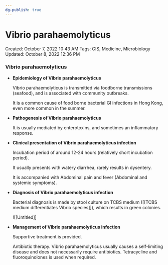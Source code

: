 ```yaml
---
dg-publish: true
---
```


# Vibrio parahaemolyticus

Created: October 7, 2022 10:43 AM
Tags: GIS, Medicine, Microbiology
Updated: October 8, 2022 12:36 PM

### Vibrio parahaemolyticus

- **Epidemiology of Vibrio parahaemolyticus**
    
    Vibrio parahaemolyticus is transmitted via foodborne transmissions (seafood), and is associated with community outbreaks.
    
    It is a common cause of food borne bacterial GI infections in Hong Kong, even more common in the summer.
    
- **Pathogenesis of Vibrio parahaemolyticus**
    
    It is usually mediated by enterotoxins, and sometimes an inflammatory response.
    
- **Clinical presentation of Vibrio parahaemolyticus infection**
    
    Incubation period of around 12-24 hours (relatively short incubation period).
    
    It usually presents with watery diarrhea, rarely results in dysentery.
    
    It is accompanied with Abdominal pain and fever (Abdominal and systemic symptoms).
    
- **Diagnosis of Vibrio parahaemolyticus infection**
    
    Bacterial diagnosis is made by stool culture on TCBS medium ([[TCBS medium differentiates Vibrio species]]), which results in green colonies.
    
    ![[Untitled]]
    
- **Management of Vibrio parahaemolyticus infection**
    
    Supportive treatment is provided.
    
    Antibiotic therapy. Vibrio parahaemolyticus usually causes a self-limiting disease and does not necessarily require antibiotics. Tetracycline and fluoroquinolones is used when required.